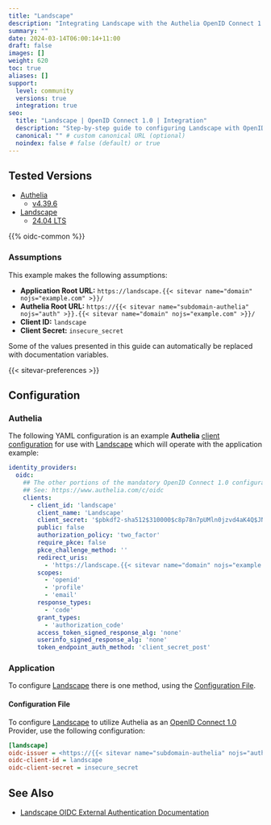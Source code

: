 ```yaml
---
title: "Landscape"
description: "Integrating Landscape with the Authelia OpenID Connect 1.0 Provider."
summary: ""
date: 2024-03-14T06:00:14+11:00
draft: false
images: []
weight: 620
toc: true
aliases: []
support:
  level: community
  versions: true
  integration: true
seo:
  title: "Landscape | OpenID Connect 1.0 | Integration"
  description: "Step-by-step guide to configuring Landscape with OpenID Connect 1.0 for secure SSO. Enhance your login flow using Authelia’s modern identity management."
  canonical: "" # custom canonical URL (optional)
  noindex: false # false (default) or true
---
```


## Tested Versions

- [Authelia]
  - [v4.39.6](https://github.com/authelia/authelia/releases/tag/v4.39.6)
- [Landscape]
  - [24.04 LTS](https://documentation.ubuntu.com/landscape/reference/release-notes/24-04-lts-release-notes/)

{{% oidc-common %}}

### Assumptions

This example makes the following assumptions:

- __Application Root URL:__ `https://landscape.{{< sitevar name="domain" nojs="example.com" >}}/`
- __Authelia Root URL:__ `https://{{< sitevar name="subdomain-authelia" nojs="auth" >}}.{{< sitevar name="domain" nojs="example.com" >}}/`
- __Client ID:__ `landscape`
- __Client Secret:__ `insecure_secret`

Some of the values presented in this guide can automatically be replaced with documentation variables.

{{< sitevar-preferences >}}

## Configuration

### Authelia

The following YAML configuration is an example __Authelia__ [client configuration] for use with [Landscape] which
will operate with the application example:

```yaml {title="configuration.yml"}
identity_providers:
  oidc:
    ## The other portions of the mandatory OpenID Connect 1.0 configuration go here.
    ## See: https://www.authelia.com/c/oidc
    clients:
      - client_id: 'landscape'
        client_name: 'Landscape'
        client_secret: '$pbkdf2-sha512$310000$c8p78n7pUMln0jzvd4aK4Q$JNRBzwAo0ek5qKn50cFzzvE9RXV88h1wJn5KGiHrD0YKtZaR/nCb2CJPOsKaPK0hjf.9yHxzQGZziziccp6Yng'  # The digest of 'insecure_secret'.
        public: false
        authorization_policy: 'two_factor'
        require_pkce: false
        pkce_challenge_method: ''
        redirect_uris:
          - 'https://landscape.{{< sitevar name="domain" nojs="example.com" >}}/login/handle-openid'
        scopes:
          - 'openid'
          - 'profile'
          - 'email'
        response_types:
          - 'code'
        grant_types:
          - 'authorization_code'
        access_token_signed_response_alg: 'none'
        userinfo_signed_response_alg: 'none'
        token_endpoint_auth_method: 'client_secret_post'
```

### Application

To configure [Landscape]  there is one method, using the [Configuration File](#configuration-file).

#### Configuration File

To configure [Landscape] to utilize Authelia as an [OpenID Connect 1.0] Provider, use the following configuration:

```ini {title="service.conf"}
[landscape]
oidc-issuer = <https://{{< sitevar name="subdomain-authelia" nojs="auth" >}}.{{< sitevar name="domain" nojs="example.com" >}}>
oidc-client-id = landscape
oidc-client-secret = insecure_secret
```

## See Also

- [Landscape OIDC External Authentication Documentation](https://documentation.ubuntu.com/landscape/how-to-guides/external-authentication/openid-connect-oidc/)

[Authelia]: https://www.authelia.com
[Landscape]: https://ubuntu.com/landscape
[OpenID Connect 1.0]: ../../introduction.md
[client configuration]: ../../../../configuration/identity-providers/openid-connect/clients.md
